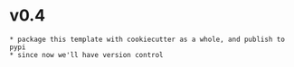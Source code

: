 # v0.4
    * package this template with cookiecutter as a whole, and publish to pypi
    * since now we'll have version control

